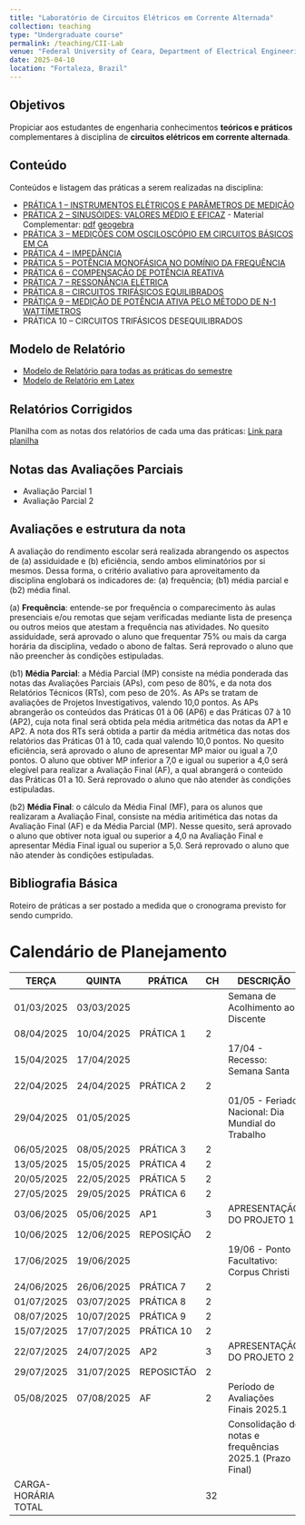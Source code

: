 ```yaml
---
title: "Laboratório de Circuitos Elétricos em Corrente Alternada"
collection: teaching
type: "Undergraduate course"
permalink: /teaching/CII-Lab
venue: "Federal University of Ceara, Department of Electrical Engineering"
date: 2025-04-10
location: "Fortaleza, Brazil"
---
```


## Objetivos

Propiciar aos estudantes de engenharia conhecimentos **teóricos e práticos** complementares à disciplina de **circuitos elétricos em corrente alternada**.

## Conteúdo

Conteúdos e listagem das práticas a serem realizadas na disciplina:

- [PRÁTICA 1 – INSTRUMENTOS ELÉTRICOS E PARÂMETROS DE MEDIÇÃO](https://drive.google.com/file/d/1fa-bsKBUKz1iVuaZCLPZgY0yeSsMw7LP/view?usp=sharing)
- [PRÁTICA 2 – SINUSÓIDES: VALORES MÉDIO E EFICAZ](https://drive.google.com/file/d/19VbHCvMmbyNnBR5G_uyiHrW1LU0E9nPp/view?usp=sharing) - Material Complementar: [pdf](https://drive.google.com/file/d/1qB7rxzvwnACqE5rjZKdOQh4ZFej_vjfk/view?usp=sharing) [geogebra](https://drive.google.com/file/d/1JkR5Hf5nfLu3aETYMq9znHDLERsJIJFZ/view?usp=sharing)
- [PRÁTICA 3 – MEDIÇÕES COM OSCILOSCÓPIO EM CIRCUITOS BÁSICOS EM CA](https://drive.google.com/file/d/1kQoBRaidtvmVR9ye1CMA6i10tPjhQYhh/view?usp=sharing)
- [PRÁTICA 4 – IMPEDÂNCIA](https://drive.google.com/file/d/1QcEEbh3EUklrnxR2nOY53Z8FiAup9rnQ/view?usp=sharing)
- [PRÁTICA 5 – POTÊNCIA MONOFÁSICA NO DOMÍNIO DA FREQUÊNCIA](https://drive.google.com/file/d/1FwGnNwoPd88wrG04nxlJAcexkTmvWeML/view?usp=sharing)
- [PRÁTICA 6 – COMPENSAÇÃO DE POTÊNCIA REATIVA](https://drive.google.com/file/d/1s7PjJdlObh_-dNfaShOmsnnvi-IGjS-n/view?usp=sharing)
- [PRÁTICA 7 – RESSONÂNCIA ELÉTRICA](https://drive.google.com/file/d/12SBKJ_3tVc8r7HTJ4zMCjgLE_yMjhGii/view?usp=sharing)
- [PRÁTICA 8 – CIRCUITOS TRIFÁSICOS EQUILIBRADOS](https://drive.google.com/file/d/1XYbCN7RwEoa3Q9VJ8Yr1odYjjsA8i87G/view?usp=sharing)
- [PRÁTICA 9 – MEDIÇÃO DE POTÊNCIA ATIVA PELO MÉTODO DE N-1 WATTÍMETROS](https://drive.google.com/file/d/1cm-K0lLSiUtLG535z8YoV6NmAR1UwMHo/view?usp=sharing)
- PRÁTICA 10 – CIRCUITOS TRIFÁSICOS DESEQUILIBRADOS

## Modelo de Relatório

- [Modelo de Relatório para todas as práticas do semestre](https://drive.google.com/file/d/1GZ1fYzrnRxrkhZJw72JkiaNh9QCy79bQ/view?usp=sharing)
- [Modelo de Relatório em Latex](https://drive.google.com/file/d/1veFdWQyyafUW4i_PIUmN66L1xjszS0M4/view?usp=sharing)

## Relatórios Corrigidos

Planilha com as notas dos relatórios de cada uma das práticas: [Link para planilha](https://docs.google.com/spreadsheets/d/1mNr54EcX8l6BSuuLwcdPqGnZGkSkAUw0qWjR-k2zWgI/edit?usp=sharing)
<!-- - [Relatórios da Prática 1](https://drive.google.com/drive/folders/1AzMua29aobT0m5yYflKKf13skT8L6ZAA?usp=sharing) -->

## Notas das Avaliações Parciais

- Avaliação Parcial 1
- Avaliação Parcial 2

## Avaliações e estrutura da nota

A avaliação do rendimento escolar será realizada abrangendo os aspectos de (a) assiduidade e (b) eficiência, sendo ambos eliminatórios por si mesmos. Dessa forma, o critério avaliativo para aproveitamento da disciplina englobará os indicadores de: (a) frequência; (b1) média parcial e (b2) média final.

(a) **Frequência**: entende-se por frequência o comparecimento às aulas presenciais e/ou remotas que sejam verificadas mediante lista de presença ou outros meios que atestam a frequência nas atividades. No quesito assiduidade, será aprovado o aluno que frequentar 75% ou mais da carga horária da disciplina, vedado o abono de faltas. Será reprovado o aluno que não preencher às condições estipuladas.

(b1) **Média Parcial**: a Média Parcial (MP) consiste na média ponderada das notas das Avaliações Parciais (APs), com peso de 80%, e da nota dos Relatórios Técnicos (RTs), com peso de 20%. As APs se tratam de avaliações de Projetos Investigativos, valendo 10,0 pontos. As APs abrangerão os conteúdos das Práticas 01 à 06 (AP6) e das Práticas 07 à 10 (AP2), cuja nota final será obtida pela média aritmética das notas da AP1 e AP2. A nota dos RTs será obtida a partir da média aritmética das notas dos relatórios das Práticas 01 à 10, cada qual valendo 10,0 pontos. No quesito eficiência, será aprovado o aluno de apresentar MP maior ou igual a 7,0 pontos. O aluno que obtiver MP inferior a 7,0 e igual ou superior a 4,0 será elegível para realizar a Avaliação Final (AF), a qual abrangerá o conteúdo das Práticas 01 a 10. Será reprovado o aluno que não atender às condições estipuladas.

(b2) **Média Final**: o cálculo da Média Final (MF), para os alunos que realizaram a Avaliação Final, consiste na média aritimética das notas da Avaliação Final (AF) e da Média Parcial (MP). Nesse quesito, será aprovado o aluno que obtiver nota igual ou superior a 4,0 na Avaliação Final e apresentar Média Final igual ou superior a 5,0. Será reprovado o aluno que não atender às condições estipuladas.

## Bibliografia Básica

Roteiro de práticas a ser postado a medida que o cronograma previsto for sendo cumprido.

# Calendário de Planejamento

| TERÇA               | QUINTA     | PRÁTICA    | CH | DESCRIÇÃO                                                |
|---------------------|------------|------------|----|----------------------------------------------------------|
| 01/03/2025          | 03/03/2025 |            |    | Semana de Acolhimento ao Discente                        |
| 08/04/2025          | 10/04/2025 | PRÁTICA 1  | 2  |                                                          |
| 15/04/2025          | 17/04/2025 |            |    | 17/04 - Recesso: Semana Santa                            |
| 22/04/2025          | 24/04/2025 | PRÁTICA 2  | 2  |                                                          |
| 29/04/2025          | 01/05/2025 |            |    | 01/05 - Feriado Nacional: Dia Mundial do Trabalho        |
| 06/05/2025          | 08/05/2025 | PRÁTICA 3  | 2  |                                                          |
| 13/05/2025          | 15/05/2025 | PRÁTICA 4  | 2  |                                                          |
| 20/05/2025          | 22/05/2025 | PRÁTICA 5  | 2  |                                                          |
| 27/05/2025          | 29/05/2025 | PRÁTICA 6  | 2  |                                                          |
| 03/06/2025          | 05/06/2025 | AP1        | 3  | APRESENTAÇÃO DO PROJETO 1                                |
| 10/06/2025          | 12/06/2025 | REPOSIÇÃO  | 2  |                                                          |
| 17/06/2025          | 19/06/2025 |            |    | 19/06 - Ponto Facultativo: Corpus Christi                |
| 24/06/2025          | 26/06/2025 | PRÁTICA 7  | 2  |                                                          |
| 01/07/2025          | 03/07/2025 | PRÁTICA 8  | 2  |                                                          |
| 08/07/2025          | 10/07/2025 | PRÁTICA 9  | 2  |                                                          |
| 15/07/2025          | 17/07/2025 | PRÁTICA 10 | 2  |                                                          |
| 22/07/2025          | 24/07/2025 | AP2        | 3  | APRESENTAÇÃO DO PROJETO 2                                |
| 29/07/2025          | 31/07/2025 | REPOSICTÃO | 2  |                                                          |
| 05/08/2025          | 07/08/2025 | AF         | 2  | Período de Avaliações Finais 2025.1                      |
|                     |            |            |    | Consolidação de notas e frequências 2025.1 (Prazo Final) |
| CARGA-HORÁRIA TOTAL |            |            | 32 |                                                          |